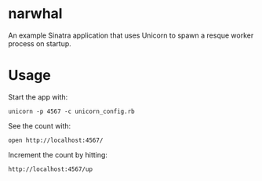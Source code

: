 narwhal
=======

An example Sinatra application that uses Unicorn to spawn a resque
worker process on startup.

Usage
=====

Start the app with:

```shell
unicorn -p 4567 -c unicorn_config.rb
```

See the count with: 
```shell
open http://localhost:4567/
```

Increment the count by hitting:

```shell
http://localhost:4567/up
```


